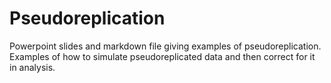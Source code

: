 # Pseudoreplication

Powerpoint slides and markdown file giving examples of pseudoreplication. Examples of how to simulate pseudoreplicated data and then correct for it in analysis.
